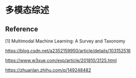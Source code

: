 # 多模态综述







## Reference

[1] Multimodal Machine Learning: A Survey and Taxonomy



https://blog.csdn.net/a2352159950/article/details/103152516

https://www.w3xue.com/exp/article/201810/3125.html

https://zhuanlan.zhihu.com/p/149248482